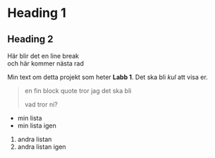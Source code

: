 # Heading 1

## Heading 2

Här blir det en line break  
och här kommer nästa rad

Min text om detta projekt som heter **Labb 1**. Det ska bli *kul* att visa er.

> en fin block quote tror jag det ska bli
>
> vad tror ni?

- min lista
- min lista igen

1. andra listan
2. andra listan igen






